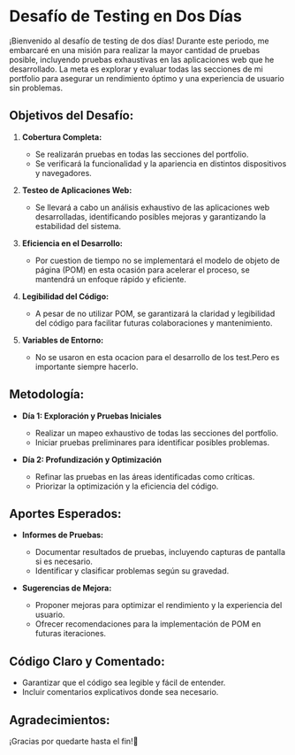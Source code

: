 # Desafío de Testing en Dos Días

¡Bienvenido al desafío de testing de dos días! Durante este periodo, me embarcaré en una misión para realizar la mayor cantidad de pruebas posible, incluyendo pruebas exhaustivas en las aplicaciones web que he desarrollado. La meta es explorar y evaluar todas las secciones de mi portfolio para asegurar un rendimiento óptimo y una experiencia de usuario sin problemas.

## Objetivos del Desafío:

1. **Cobertura Completa:**
   - Se realizarán pruebas en todas las secciones del portfolio.
   - Se verificará la funcionalidad y la apariencia en distintos dispositivos y navegadores.

2. **Testeo de Aplicaciones Web:**
   - Se llevará a cabo un análisis exhaustivo de las aplicaciones web desarrolladas, identificando posibles mejoras y garantizando la estabilidad del sistema.

3. **Eficiencia en el Desarrollo:**
   - Por cuestion de tiempo no se implementará el modelo de objeto de página (POM) en esta ocasión para acelerar el proceso, se mantendrá un enfoque rápido y eficiente.

4. **Legibilidad del Código:**
   - A pesar de no utilizar POM, se garantizará la claridad y legibilidad del código para facilitar futuras colaboraciones y mantenimiento.

5. **Variables de Entorno:**
   - No se usaron en esta ocacion para el desarrollo de los test.Pero es importante siempre hacerlo.

## Metodología:

- **Día 1: Exploración y Pruebas Iniciales**
  - Realizar un mapeo exhaustivo de todas las secciones del portfolio.
  - Iniciar pruebas preliminares para identificar posibles problemas.

- **Día 2: Profundización y Optimización**
  - Refinar las pruebas en las áreas identificadas como críticas.
  - Priorizar la optimización y la eficiencia del código.

## Aportes Esperados:

- **Informes de Pruebas:**
  - Documentar resultados de pruebas, incluyendo capturas de pantalla si es necesario.
  - Identificar y clasificar problemas según su gravedad.

- **Sugerencias de Mejora:**
  - Proponer mejoras para optimizar el rendimiento y la experiencia del usuario.
  - Ofrecer recomendaciones para la implementación de POM en futuras iteraciones.

## Código Claro y Comentado:

- Garantizar que el código sea legible y fácil de entender.
- Incluir comentarios explicativos donde sea necesario.

## Agradecimientos:

¡Gracias por quedarte hasta el fin!🚀

